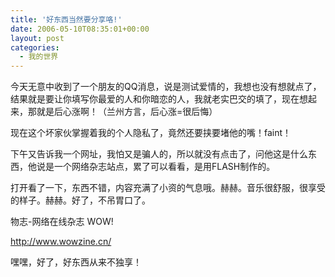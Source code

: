 ```yaml
---
title: '好东西当然要分享咯!'
date: 2006-05-10T08:35:01+00:00
layout: post
categories:
  - 我的世界
---
```


今天无意中收到了一个朋友的QQ消息，说是测试爱情的，我想也没有想就点了，结果就是要让你填写你最爱的人和你暗恋的人，我就老实巴交的填了，现在想起来，那就是后心涨啊！（兰州方言，后心涨=很后悔）

现在这个坏家伙掌握着我的个人隐私了，竟然还要挟要堵他的嘴！faint！

下午又告诉我一个网址，我怕又是骗人的，所以就没有点击了，问他这是什么东西，他说是一个网络杂志站点，累了可以看看，是用FLASH制作的。

打开看了一下，东西不错，内容充满了小资的气息哦。赫赫。音乐很舒服，很享受的样子。赫赫。好了，不吊胃口了。

物志-网络在线杂志 WOW!

<http://www.wowzine.cn/>

嘿嘿，好了，好东西从来不独享！